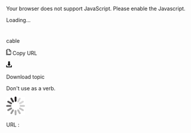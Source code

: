 Your browser does not support JavaScript. Please enable the Javascript.

Loading...

# 

cable

![Copy URL](media/cable/Copy.png)
Copy URL

![Download](media/cable/Download.png)

Download topic

Don't use as a verb. 

![In progress](media/cable/activity-large.gif)

URL :
